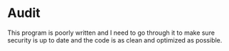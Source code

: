 # Audit

This program is poorly written and I need to go through it to make sure security is up to date and the code is as clean and optimized as possible.


